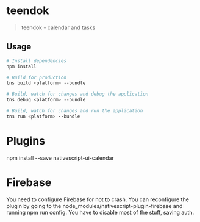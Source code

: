 # teendok

> teendok - calendar and tasks

## Usage

``` bash
# Install dependencies
npm install

# Build for production
tns build <platform> --bundle

# Build, watch for changes and debug the application
tns debug <platform> --bundle

# Build, watch for changes and run the application
tns run <platform> --bundle
```

# Plugins

npm install --save nativescript-ui-calendar

# Firebase
You need to configure Firebase for not to crash.
You can reconfigure the plugin by going to the node_modules/nativescript-plugin-firebase and running npm run config.
You have to disable most of the stuff, saving auth.
